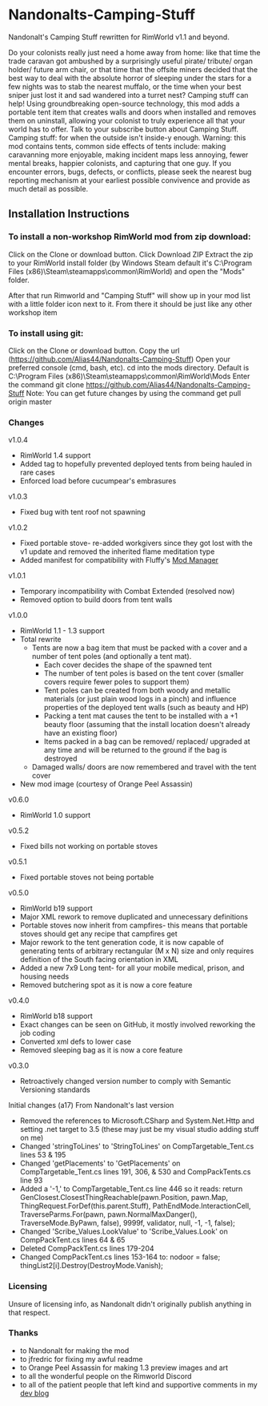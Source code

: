# Nandonalts-Camping-Stuff
Nandonalt's Camping Stuff rewritten for RimWorld v1.1 and beyond.

Do your colonists really just need a home away from home: like that time the trade caravan got ambushed by a surprisingly useful pirate/ tribute/ organ holder/ future arm chair, or that time that the offsite miners decided that the best way to deal with the absolute horror of sleeping under the stars for a few nights was to stab the nearest muffalo, or the time when your best sniper just lost it and sad wandered into a turret nest? Camping stuff can help! Using groundbreaking open-source technology, this mod adds a portable tent item that creates walls and doors when installed and removes them on uninstall, allowing your colonist to truly experience all that your world has to offer. Talk to your subscribe button about Camping Stuff. Camping stuff: for when the outside isn't inside-y enough. Warning: this mod contains tents, common side effects of tents include: making caravanning more enjoyable, making incident maps less annoying, fewer mental breaks, happier colonists, and capturing that one guy. If you encounter errors, bugs, defects, or conflicts, please seek the nearest bug reporting mechanism at your earliest possible convivence and provide as much detail as possible.

## Installation Instructions

### To install a non-workshop RimWorld mod from zip download:
Click on the Clone or download button.
Click Download ZIP
Extract the zip to your RimWorld install folder (by Windows Steam default it's C:\Program Files (x86)\Steam\steamapps\common\RimWorld) and open the "Mods" folder.

After that run Rimworld and "Camping Stuff" will show up in your mod list with a little folder icon next to it.
From there it should be just like any other workshop item

### To install using git:
Click on the Clone or download button.
Copy the url (https://github.com/Alias44/Nandonalts-Camping-Stuff)
Open your preferred console (cmd, bash, etc).
cd into the mods directory. Default is C:\Program Files (x86)\Steam\steamapps\common\RimWorld\Mods
Enter the command git clone https://github.com/Alias44/Nandonalts-Camping-Stuff
Note: You can get future changes by using the command get pull origin master

### Changes
v1.0.4
* RimWorld 1.4 support
* Added tag to hopefully prevented deployed tents from being hauled in rare cases
* Enforced load before cucumpear's embrasures


v1.0.3
* Fixed bug with tent roof not spawning

v1.0.2
* Fixed portable stove- re-added workgivers since they got lost with the v1 update and removed the inherited flame meditation type
* Added manifest for compatibility with Fluffy's [Mod Manager](https://github.com/fluffy-mods/ModManager)

v1.0.1
* Temporary incompatibility with Combat Extended (resolved now)
* Removed option to build doors from tent walls

v1.0.0
* RimWorld 1.1 - 1.3 support
* Total rewrite
  * Tents are now a bag item that must be packed with a cover and a number of tent poles (and optionally a tent mat).
    * Each cover decides the shape of the spawned tent
    * The number of tent poles is based on the tent cover (smaller covers require fewer poles to support them)
    * Tent poles can be created from both woody and metallic materials (or just plain wood logs in a pinch) and influence properties of the deployed tent walls (such as beauty and HP)
    * Packing a tent mat causes the tent to be installed with a +1 beauty floor (assuming that the install location doesn't already have an existing floor)
    * Items packed in a bag can be removed/ replaced/ upgraded at any time and will be returned to the ground if the bag is destroyed
  * Damaged walls/ doors are now remembered and travel with the tent cover
* New mod image (courtesy of Orange Peel Assassin)
  
v0.6.0
* RimWorld 1.0 support

v0.5.2
* Fixed bills not working on portable stoves

v0.5.1
* Fixed portable stoves not being portable

v0.5.0
* RimWorld b19 support
* Major XML rework to remove duplicated and unnecessary definitions
* Portable stoves now inherit from campfires- this means that portable stoves should get any recipe that campfires get
* Major rework to the tent generation code, it is now capable of generating tents of arbitrary rectangular (M x N) size and only requires definition of the South facing orientation in XML
* Added a new 7x9 Long tent- for all your mobile medical, prison, and housing needs
* Removed butchering spot as it is now a core feature

v0.4.0
* RimWorld b18 support
* Exact changes can be seen on GitHub, it mostly involved reworking the job coding
* Converted xml defs to lower case
* Removed sleeping bag as it is now a core feature

v0.3.0
* Retroactively changed version number to comply with Semantic Versioning standards

Initial changes (a17) From Nandonalt's last version
* Removed the references to Microsoft.CSharp and System.Net.Http and setting .net target to 3.5 (these may just be my visual studio adding stuff on me)
* Changed 'stringToLines' to 'StringToLines' on CompTargetable_Tent.cs lines 53 & 195
* Changed 'getPlacements' to 'GetPlacements' on CompTargetable_Tent.cs lines 191, 306, & 530 and CompPackTents.cs line 93
* Added a '-1,' to CompTargetable_Tent.cs line 446 so it reads: return GenClosest.ClosestThingReachable(pawn.Position, pawn.Map, ThingRequest.ForDef(this.parent.Stuff), PathEndMode.InteractionCell, TraverseParms.For(pawn, pawn.NormalMaxDanger(), TraverseMode.ByPawn, false), 9999f, validator, null, -1, -1, false);
* Changed 'Scribe_Values.LookValue' to 'Scribe_Values.Look' on CompPackTent.cs lines 64 & 65
* Deleted CompPackTent.cs lines 179-204
* Changed CompPackTent.cs lines 153-164 to:
  nodoor = false;
  thingList2[i].Destroy(DestroyMode.Vanish);

### Licensing
Unsure of licensing info, as Nandonalt didn't originally publish anything in that respect.

### Thanks
* to Nandonalt for making the mod
* to jfredric for fixing my awful readme
* to Orange Peel Assassin for making 1.3 preview images and art
* to all the wonderful people on the Rimworld Discord
* to all of the patient people that left kind and supportive comments in my [dev blog](https://steamcommunity.com/workshop/filedetails/discussion/1523058989/3865717501013670877/)